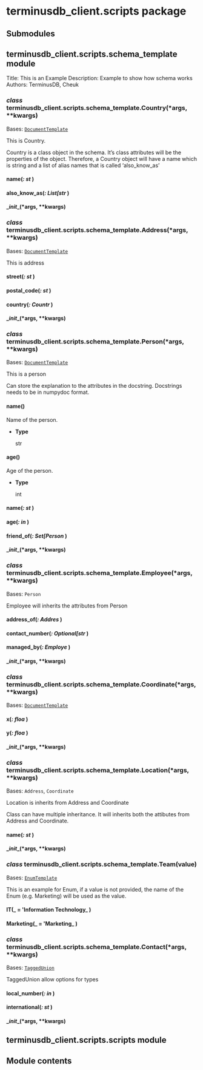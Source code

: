 # terminusdb_client.scripts package

## Submodules

## terminusdb_client.scripts.schema_template module

Title: This is an Example
Description: Example to show how schema works
Authors: TerminusDB, Cheuk


### _class_ terminusdb_client.scripts.schema_template.Country(\*args, \*\*kwargs)
Bases: [`DocumentTemplate`](terminusdb_client.schema.md#terminusdb_client.schema.schema.DocumentTemplate)

This is Country.

Country is a class object in the schema. It’s class attributes will be the properties of the object. Therefore, a Country object will have a name which is string and a list of alias names that is called ‘also_know_as’


#### name(_: st_ )

#### also_know_as(_: List[str_ )

#### \__init__(\*args, \*\*kwargs)

### _class_ terminusdb_client.scripts.schema_template.Address(\*args, \*\*kwargs)
Bases: [`DocumentTemplate`](terminusdb_client.schema.md#terminusdb_client.schema.schema.DocumentTemplate)

This is address


#### street(_: st_ )

#### postal_code(_: st_ )

#### country(_: Countr_ )

#### \__init__(\*args, \*\*kwargs)

### _class_ terminusdb_client.scripts.schema_template.Person(\*args, \*\*kwargs)
Bases: [`DocumentTemplate`](terminusdb_client.schema.md#terminusdb_client.schema.schema.DocumentTemplate)

This is a person

Can store the explanation to the attributes in the docstring. Docstrings needs to be in numpydoc format.


#### name()
Name of the person.


* **Type**

    str



#### age()
Age of the person.


* **Type**

    int



#### name(_: st_ )

#### age(_: in_ )

#### friend_of(_: Set[Person_ )

#### \__init__(\*args, \*\*kwargs)

### _class_ terminusdb_client.scripts.schema_template.Employee(\*args, \*\*kwargs)
Bases: `Person`

Employee will inherits the attributes from Person


#### address_of(_: Addres_ )

#### contact_number(_: Optional[str_ )

#### managed_by(_: Employe_ )

#### \__init__(\*args, \*\*kwargs)

### _class_ terminusdb_client.scripts.schema_template.Coordinate(\*args, \*\*kwargs)
Bases: [`DocumentTemplate`](terminusdb_client.schema.md#terminusdb_client.schema.schema.DocumentTemplate)


#### x(_: floa_ )

#### y(_: floa_ )

#### \__init__(\*args, \*\*kwargs)

### _class_ terminusdb_client.scripts.schema_template.Location(\*args, \*\*kwargs)
Bases: `Address`, `Coordinate`

Location is inherits from Address and Coordinate

Class can have multiple inheritance. It will inherits both the attibutes from Address and Coordinate.


#### name(_: st_ )

#### \__init__(\*args, \*\*kwargs)

### _class_ terminusdb_client.scripts.schema_template.Team(value)
Bases: [`EnumTemplate`](terminusdb_client.schema.md#terminusdb_client.schema.schema.EnumTemplate)

This is an example for Enum, if a value is not provided, the name of the Enum (e.g. Marketing) will be used as the value.


#### IT(_ = 'Information Technology_ )

#### Marketing(_ = 'Marketing_ )

### _class_ terminusdb_client.scripts.schema_template.Contact(\*args, \*\*kwargs)
Bases: [`TaggedUnion`](terminusdb_client.schema.md#terminusdb_client.schema.schema.TaggedUnion)

TaggedUnion allow options for types


#### local_number(_: in_ )

#### international(_: st_ )

#### \__init__(\*args, \*\*kwargs)
## terminusdb_client.scripts.scripts module

## Module contents
